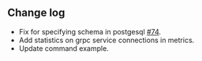 ## Change log

- Fix for specifying schema in postgesql [#74](https://github.com/zhufuyi/sponge/issues/74).
- Add statistics on grpc service connections in metrics.
- Update command example.
